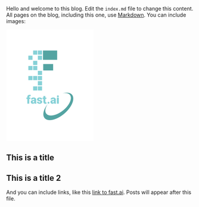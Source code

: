 Hello and welcome to this blog. Edit the `index.md` file to change this content. All pages on the blog, including this one, use [Markdown](https://guides.github.com/features/mastering-markdown/). You can include images:

![Image of fast.ai logo](images/logo.png)

## This is a title

## This is a title 2

And you can include links, like this [link to fast.ai](https://www.fast.ai). Posts will appear after this file.
